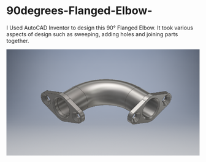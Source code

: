 # 90degrees-Flanged-Elbow-
I Used AutoCAD Inventor to design this 90° Flanged Elbow. It took various aspects of design such as sweeping, adding holes and joining parts together.

<img src="https://github.com/Chemutaiselim/90degrees-Flanged-Elbow-/blob/main/Flanged%2090%20elbow.PNG" align = "center">
